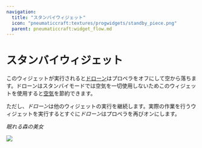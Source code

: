 ```yaml
---
navigation:
  title: "スタンバイウィジェット"
  icon: "pneumaticcraft:textures/progwidgets/standby_piece.png"
  parent: pneumaticcraft:widget_flow.md
---
```


# スタンバイウィジェット

このウィジェットが実行されると[ドローン](../tools/drone.md)はプロペラをオフにして空から落ちます。ドローンはスタンバイモードでは空気を一切使用しないためこのウィジェットを使用すると[空気](../base_concepts/pressure.md)を節約できます。

ただし、*ドローン*は他のウィジェットの実行を継続します。実際の作業を行うウィジェットを実行するとすぐに*ドローン*はプロペラを再びオンにします。

*眠れる森の美女*

![](standby_piece.png)

